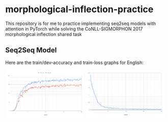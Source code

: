 # morphological-inflection-practice
This repository is for me to practice implementing seq2seq models with attention in PyTorch while solving the CoNLL-SIGMORPHON 2017 morphological inflection shared task

## Seq2Seq Model
Here are the train/dev-accuracy and train-loss graphs for English:

<img src="results/images/english_seq2seq_acc.png" alt="english_seq2seq_acc.png" width="49%"/> <img src="results/images/english_seq2seq_loss.png" alt="english_seq2seq_loss.png" width="49%"/>
